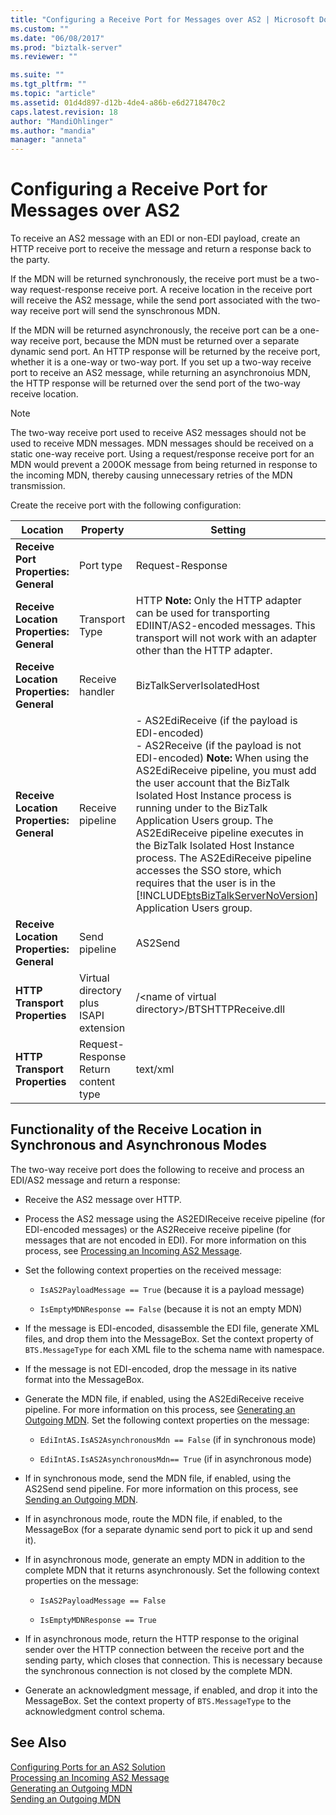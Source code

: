 ```yaml
---
title: "Configuring a Receive Port for Messages over AS2 | Microsoft Docs"
ms.custom: ""
ms.date: "06/08/2017"
ms.prod: "biztalk-server"
ms.reviewer: ""

ms.suite: ""
ms.tgt_pltfrm: ""
ms.topic: "article"
ms.assetid: 01d4d897-d12b-4de4-a86b-e6d2718470c2
caps.latest.revision: 18
author: "MandiOhlinger"
ms.author: "mandia"
manager: "anneta"
---
```

# Configuring a Receive Port for Messages over AS2
To receive an AS2 message with an EDI or non-EDI payload, create an HTTP receive port to receive the message and return a response back to the party.  

 If the MDN will be returned synchronously, the receive port must be a two-way request-response receive port. A receive location in the receive port will receive the AS2 message, while the send port associated with the two-way receive port will send the synschronous MDN.  

 If the MDN will be returned asynchronously, the receive port can be a one-way receive port, because the MDN must be returned over a separate dynamic send port. An HTTP response will be returned by the receive port, whether it is a one-way or two-way port. If you set up a two-way receive port to receive an AS2 message, while returning an asynchronoius MDN, the HTTP response will be returned over the send port of the two-way receive location.  

> [!NOTE]
>  The two-way receive port used to receive AS2 messages should not be used to receive MDN messages. MDN messages should be received on a static one-way receive port. Using a request/response receive port for an MDN would prevent a 200OK message from being returned in response to the incoming MDN, thereby causing unnecessary retries of the MDN transmission.  

 Create the receive port with the following configuration:  


|                 Location                 |                Property                |                                                                                                                                                                                                                                                                                           Setting                                                                                                                                                                                                                                                                                           |
|------------------------------------------|----------------------------------------|---------------------------------------------------------------------------------------------------------------------------------------------------------------------------------------------------------------------------------------------------------------------------------------------------------------------------------------------------------------------------------------------------------------------------------------------------------------------------------------------------------------------------------------------------------------------------------------------|
|   **Receive Port Properties: General**   |               Port type                |                                                                                                                                                                                                                                                                                      Request-Response                                                                                                                                                                                                                                                                                       |
| **Receive Location Properties: General** |             Transport Type             |                                                                                                                                                                                                          HTTP **Note:**  Only the HTTP adapter can be used for transporting EDIINT/AS2-encoded messages. This transport will not work with an adapter other than the HTTP adapter.                                                                                                                                                                                                          |
| **Receive Location Properties: General** |            Receive handler             |                                                                                                                                                                                                                                                                                  BizTalkServerIsolatedHost                                                                                                                                                                                                                                                                                  |
| **Receive Location Properties: General** |            Receive pipeline            | -   AS2EdiReceive (if the payload is EDI-encoded)<br />-   AS2Receive (if the payload is not EDI-encoded) **Note:**  When using the AS2EdiReceive pipeline, you must add the user account that the BizTalk Isolated Host Instance process is running under to the BizTalk Application Users group. The AS2EdiReceive pipeline executes in the BizTalk Isolated Host Instance process. The AS2EdiReceive pipeline accesses the SSO store, which requires that the user is in the [!INCLUDE[btsBizTalkServerNoVersion](../includes/btsbiztalkservernoversion-md.md)] Application Users group. |
| **Receive Location Properties: General** |             Send pipeline              |                                                                                                                                                                                                                                                                                           AS2Send                                                                                                                                                                                                                                                                                           |
|      **HTTP Transport Properties**       | Virtual directory plus ISAPI extension |                                                                                                                                                                                                                                                                      /\<name of virtual directory\>/BTSHTTPReceive.dll                                                                                                                                                                                                                                                                      |
|      **HTTP Transport Properties**       |  Request-Response Return content type  |                                                                                                                                                                                                                                                                                          text/xml                                                                                                                                                                                                                                                                                           |

## Functionality of the Receive Location in Synchronous and Asynchronous Modes  
 The two-way receive port does the following to receive and process an EDI/AS2 message and return a response:  

-   Receive the AS2 message over HTTP.  

-   Process the AS2 message using the AS2EDIReceive receive pipeline (for EDI-encoded messages) or the AS2Receive receive pipeline (for messages that are not encoded in EDI). For more information on this process, see [Processing an Incoming AS2 Message](../core/processing-an-incoming-as2-message.md).  

-   Set the following context properties on the received message:  

    -   `IsAS2PayloadMessage == True` (because it is a payload message)  

    -   `IsEmptyMDNResponse == False` (because it is not an empty MDN)  

-   If the message is EDI-encoded, disassemble the EDI file, generate XML files, and drop them into the MessageBox. Set the context property of `BTS.MessageType` for each XML file to the schema name with namespace.  

-   If the message is not EDI-encoded, drop the message in its native format into the MessageBox.  

-   Generate the MDN file, if enabled, using the AS2EdiReceive receive pipeline. For more information on this process, see [Generating an Outgoing MDN](../core/generating-an-outgoing-mdn.md). Set the following context properties on the message:  

    -   `EdiIntAS.IsAS2AsynchronousMdn == False` (if in synchronous mode)  

    -   `EdiIntAS.IsAS2AsynchronousMdn== True` (if in asynchronous mode)  

-   If in synchronous mode, send the MDN file, if enabled, using the AS2Send send pipeline. For more information on this process, see [Sending an Outgoing MDN](../core/sending-an-outgoing-mdn.md).  

-   If in asynchronous mode, route the MDN file, if enabled, to the MessageBox (for a separate dynamic send port to pick it up and send it).  

-   If in asynchronous mode, generate an empty MDN in addition to the complete MDN that it returns asynchronously. Set the following context properties on the message:  

    -   `IsAS2PayloadMessage == False`  

    -   `IsEmptyMDNResponse == True`  

-   If in asynchronous mode, return the HTTP response to the original sender over the HTTP connection between the receive port and the sending party, which closes that connection. This is necessary because the synchronous connection is not closed by the complete MDN.  

-   Generate an acknowledgment message, if enabled, and drop it into the MessageBox. Set the context property of `BTS.MessageType` to the acknowledgment control schema.  

## See Also  
 [Configuring Ports for an AS2 Solution](../core/configuring-ports-for-an-as2-solution.md)   
 [Processing an Incoming AS2 Message](../core/processing-an-incoming-as2-message.md)   
 [Generating an Outgoing MDN](../core/generating-an-outgoing-mdn.md)   
 [Sending an Outgoing MDN](../core/sending-an-outgoing-mdn.md)